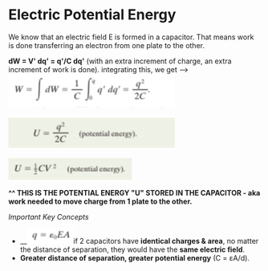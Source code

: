 # Electric Potential Energy

We know that an electric field E is formed in a capacitor. That means work is done transferring an electron from one plate to the other.&#x20;

**dW = V' dq' = q'/C dq'** (with an extra increment of charge, an extra increment of work is done). integrating this, we get --> ![](<../../.gitbook/assets/image (14).png>)

![potential energy of capacitor.](<../../.gitbook/assets/image (4).png>)

![another version of the same equation.](<../../.gitbook/assets/image (17).png>)

**^^ THIS IS THE POTENTIAL ENERGY "U" STORED IN THE CAPACITOR - aka work needed to move charge from 1 plate to the other.**

_Important Key Concepts_

* __![](<../../.gitbook/assets/image (6).png>)if 2 capacitors have **identical charges & area**, no matter the distance of separation, they would have the **same electric field**.
* **Greater distance of separation, greater potential energy** (C = εA/d).
